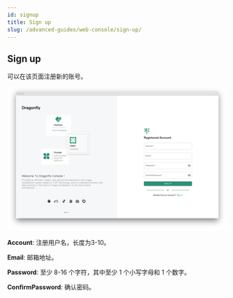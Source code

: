 ```yaml
---
id: signup
title: Sign up
slug: /advanced-guides/web-console/sign-up/
---
```


## Sign up

可以在该页面注册新的账号。

![signup](../../resource/advanced-guides/web-console/login/signup.png)

**Account**: 注册用户名，长度为3-10。

**Email**: 邮箱地址。

**Password**: 至少 8-16 个字符，其中至少 1 个小写字母和 1 个数字。

**ConfirmPassword**: 确认密码。

